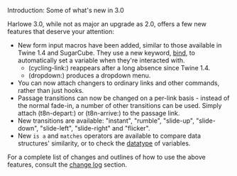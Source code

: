 Introduction: Some of what's new in 3.0

Harlowe 3.0, while not as major an upgrade as 2.0, offers a few new features that deserve your attention:

* New form input macros have been added, similar to those available in Twine 1.4 and SugarCube. They use a new keyword, <a href="#type_bind">bind</a>, to automatically set a variable when they're interacted with.
  * (cycling-link:) reappears after a long absence since Twine 1.4.
  * (dropdown:) produces a dropdown menu.
* You can now attach changers to ordinary links and other commands, rather than just hooks.
* Passage transitions can now be changed on a per-link basis - instead of the normal fade-in, a number of other transitions can be used. Simply attach (t8n-depart:) or (t8n-arrive:) to the passage link.
* New transitions are available: "instant", "rumble", "slide-up", "slide-down", "slide-left", "slide-right" and "flicker".
* New `is a` and `matches` operators are available to compare data structures' similarity, or to check the <a href="#type_datatype">datatype</a> of variables.

For a complete list of changes and outlines of how to use the above features, consult the <a href="#changes_3.0.2-changes">change log</a> section.
